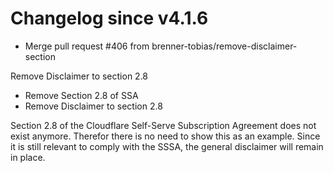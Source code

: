 # Changelog since v4.1.6
- Merge pull request #406 from brenner-tobias/remove-disclaimer-section

Remove Disclaimer to section 2.8 
- Remove Section 2.8 of SSA 
- Remove Disclaimer to section 2.8

Section 2.8 of the Cloudflare Self-Serve Subscription Agreement does not exist anymore. Therefor there is no need to show this as an example.
Since it is still relevant to comply with the SSSA, the general disclaimer will remain in place. 
